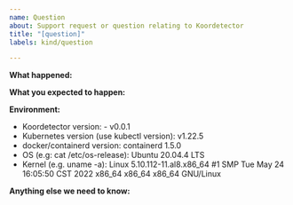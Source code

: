 ```yaml
---
name: Question
about: Support request or question relating to Koordetector
title: "[question]"
labels: kind/question

---
```


<!-- Please only use this template for submitting question -->

**What happened:**

**What you expected to happen:**

**Environment:**

<!-- Please add environment information, if you know what is necessary, just provide some -->

- Koordetector version: - v0.0.1
- Kubernetes version (use kubectl version): v1.22.5
- docker/containerd version: containerd 1.5.0
- OS (e.g: cat /etc/os-release): Ubuntu 20.04.4 LTS
- Kernel (e.g. uname -a): Linux 5.10.112-11.al8.x86_64 #1 SMP Tue May 24 16:05:50 CST 2022 x86_64 x86_64 x86_64 GNU/Linux

**Anything else we need to know:**
